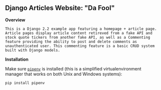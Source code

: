 ## Django Articles Website: "Da Fool"

**Overview**

    This is a Django 2.2 example app featuring a homepage + article page. Article pages display article content retireved from a fake API and stock quote tickers from another fake API, as well as a Commenting feature providing the ability to post and delete comments as unauthenticated user. This commenting feature is a basic CRUD system built with Django models.

**Installation**
 
Make sure [`pipenv`](https://docs.pipenv.org/en/latest/) is installed (this is a simplified virtualenvironment manager that works on both Unix and Windows systems):

    pip install pipenv

